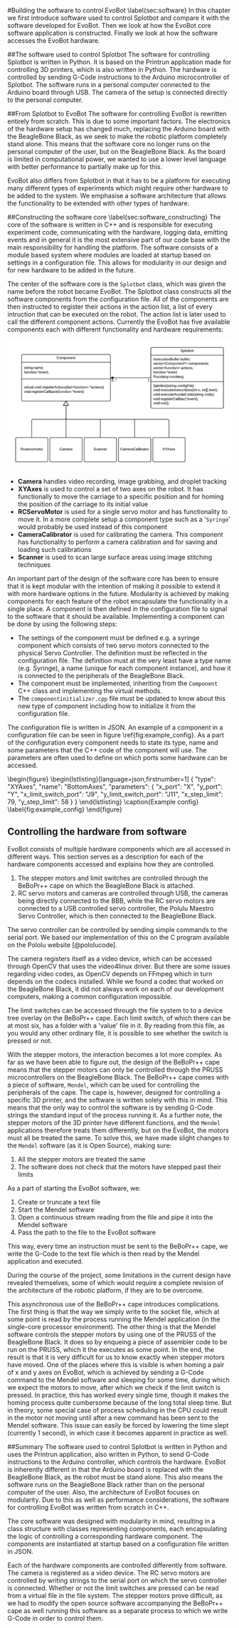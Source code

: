 #Building the software to control EvoBot 
\label{sec:software}
In this chapter we first introduce software used to control Splotbot and compare
it with the software developed for EvoBot. Then we look at how the EvoBot core
software application is constructed. Finally we look at how the software
accesses the EvoBot hardware.

##The software used to control Splotbot
The software for controlling Splotbot is written in Python. It is based on the
Printrun application made for controlling 3D printers, which is also written in
Python. The hardware is controlled by sending G-Code instructions to the Arduino
microcontroller of Splotbot. The software runs in a personal computer connected
to the Arduino board through USB. The camera of the setup is connected directly
to the personal computer.

##From Splotbot to EvoBot
The software for controlling EvoBot is rewritten entirely from scratch. This is
due to some important factors. The electronics of the hardware setup has changed
much, replacing the Arduino board with the BeagleBone Black, as we seek to make
the robotic platform completely stand alone. This means that the software core
no longer runs on the personal computer of the user, but on the BeagleBone
Black. As the board is limited in computational power, we wanted to use a lower
level language with better performance to partially make up for this.

EvoBot also differs from Splotbot in that it has to be a platform for executing
many different types of experiments which might require other hardware to be
added to the system. We emphasise a software architecture that allows the
functionality to be extended with other types of hardware.

##Constructing the software core 
\label{sec:software_constructing}
The core of the software is written in C++ and is responsible for executing
experiment code, communicating with the hardware, logging data, emitting events
and in general it is the most extensive part of our code base with the main
responsibility for handling the platform. The software consists of a module
based system where modules are loaded at startup based on settings in a
configuration file. This allows for modularity in our design and for new
hardware to be added in the future.

The center of the software core is the `Splotbot` class, which was given the
name before the robot became EvoBot. The Splotbot class constructs all the
software components from the configuration file. All of the components are then
instructed to register their actions in the action list, a list of every
intruction that can be executed on the robot. The action list is later used to
call the different component actions. Currently the EvoBot has five available
components each with different functionality and hardware requirements:

![Simplified class diagram of the core EvoBot software. \label{fig:class_core}](images/class_core.png)

- **Camera** handles video recording, image grabbing, and droplet 
  tracking
- **XYAxes** is used to control a set of two axes on the robot. It has
  functionally to move the carriage to a specific position and for homing 
  the position of the carriage to its initial value 
- **RCServoMotor** is used for a single servo motor and has functionality to
  move it. In a more complete setup a component type such as a '`Syringe`'
  would probably be used instead of this component
- **CameraCalibrator** is used for calibrating the camera. This component has
  functionality to perform a camera calibration and for saving and
  loading such calibrations
- **Scanner** is used to scan large surface areas using image
  stitching techniques

An important part of the design of the software core has been to ensure that it
is kept modular with the intention of making it possible to extend it with more
hardware options in the future. Modularity is achieved by making components for
each feature of the robot encapsulate the functionality in a single place. A
component is then defined in the configuration file to signal to the software
that it should be available. Implementing a component can be done by using the
following steps:

- The settings of the component must be defined e.g. a syringe component which
  consists of two servo motors connected to the physical Servo Controller. The
  definition must be reflected in the configuration file. The definition must at
  the very least have a type name (e.g. Syringe), a name (unique for each
  component instance), and how it is connected to the peripherals of the
  BeagleBone Black.
- The component must be implemented, inheriting from the `Component` C++ class
  and implementing the virtual methods.
- The `componentinitializer.cpp` file must be updated to know about this new
  type of component including how to initialize it from the configuration file.

The configuration file is written in JSON. An example of a component in a
configuration file can be seen in figure \ref{fig:example_config}.  As a part
of the configuration every component needs to state its type, name and some
parameters that the C++ code of the component will use. The parameters are
often used to define on which ports some hardware can be accessed.

\begin{figure}
\begin{lstlisting}[language=json,firstnumber=1]
{
    "type": "XYAxes",
    "name": "BottomAxes",
    "parameters": {
            "x_port": "X",
            "y_port": "Y",
            "x_limit_switch_port": "J9",
            "y_limit_switch_port": "J11",
            "x_step_limit": 79,
            "y_step_limit": 58
    }
}
\end{lstlisting}
\caption{Example config}
\label{fig:example_config}
\end{figure}

## Controlling the hardware from software
EvoBot consists of multiple hardware components which are all accessed in
different ways. This section serves as a description for each of the hardware
components accessed and explains how they are controlled.

1. The stepper motors and limit switches are controlled through the BeBoPr++
cape on which the BeagleBone Black is attached. 
1. RC servo motors and cameras are controlled through USB, the cameras being
directly connected to the BBB, while the RC servo motors are connected to a USB
controlled servo controller, the Polulu Maestro Servo Controller, which is then
connected to the BeagleBone Black.

The servo controller can be controlled by sending simple commands to the serial
port. We based our implementation of this on the C program available on the
Pololu website [@pololucode].

The camera registers itself as a video device, which can be accessed through
OpenCV that uses the video4linux driver. But there are some issues regarding
video codes, as OpenCV depends on FFmpeg which in turn depends on the codecs
installed. While we found a codec that worked on the BeagleBone Black, it did
not always work on each of our development computers, making a common
configuration impossible.

The limit switches can be accessed through the file system to to a device tree
overlay on the BeBoPr++ cape. Each limit switch, of which there can be at most
six, has a folder with a 'value' file in it. By reading from this file, as you
would any other ordinary file, it is possible to see whether the switch is
pressed or not.

With the stepper motors, the interaction becomes a lot more complex. As far as
we have been able to figure out, the design of the BeBoPr++ cape means that the
stepper motors can only be controlled through the PRUSS microcontrollers on the
BeagleBone Black. The BeBoPr++ cape comes with a piece of software, `Mendel`,
which can be used for controlling the peripherals of the cape. The cape is,
however, designed for controlling a specific 3D printer, and the software is
written solely with this in mind. This means that the only way to control the
software is by sending G-Code strings the standard input of the process running
it. As a further note, the stepper motors of the 3D printer have different
functions, and the `Mendel` applications therefore treats them differently, but
on the EvoBot, the motors must all be treated the same. To solve this, we have
made slight changes to the `Mendel` software (as it is Open Source), making
sure:

1. All the stepper motors are treated the same
2. The software does not check that the motors have stepped past their limits

As a part of starting the EvoBot software, we:

1. Create or truncate a text file
2. Start the Mendel software
3. Open a continuous stream reading from the file and pipe it into the Mendel software
4. Pass the path to the file to the EvoBot software

This way, every time an instruction must be sent to the BeBoPr++ cape, we write
the G-Code to the text file which is then read by the Mendel application and
executed. 

During the course of the project, some limitations in the current design have
revealed themselves, some of which would require a complete revision of the
architecture of the robotic platform, if they are to be overcome.

This asynchronous use of the BeBoPr++ cape introduces complications. The first
thing is that the way we simply write to the socket file, which at some point
is read by the process running the Mendel application (in the single-core
processor environment). The other thing is that the Mendel software controls
the stepper motors by using one of the PRUSS of the BeagleBone Black. It does
so by enqueing a piece of assembler code to be run on the PRUSS, which it the
executes as some point. In the end, the result is that it is very difficult for
us to know exactly when stepper motors have moved. One of the places where this
is visible is when homing a pair of x and y axes on EvoBot, which is achieved
by sending a G-Code command to the Mendel software and sleeping for some time,
during which we expect the motors to move, after which we check if the limit
switch is pressed. In practice, this has worked every single time, though it
makes the homing process quite cumbersome because of the long total sleep time.
But in theory, some special case of process scheduling in the CPU could result
in the motor not moving until after a new command has been sent to the Mendel
software. This issue can easily be forced by lowering the time slept (currently
1 second), in which case it becomes apparent in practice as well.

##Summary
The software used to control Splotbot is written in Python and uses the Printrun
application, also written in Python, to send G-Code instructions to the Arduino
controller, which controls the hardware. EvoBot is inherently different in that
the Arduino board is replaced with the BeagleBone Black, as the robot must be
stand alone. This also means the software runs on the BeagleBone Black rather
than on the personal computer of the user. Also, the architecture of EvoBot
focuses on modularity. Due to this as well as performance considerations, the
software for controlling EvoBot was written from scratch in C++.

The core software was designed with modularity in mind, resulting in a class
structure with classes representing components, each encapsulating the logic of
controlling a corresponding hardware component. The components are instantiated
at startup based on a configuration file written in JSON.

Each of the hardware components are controlled differently from software. The
camera is registered as a video device. The RC servo motors are controlled by
writing strings to the serial port on which the servo controller is connected.
Whether or not the limit switches are pressed can be read from a virtual file in
the file system. The stepper motors prove difficult, as we had to modify the
open source software accompanying the BeBoPr++ cape as well running this
software as a separate process to which we write G-Code in order to control
them.
